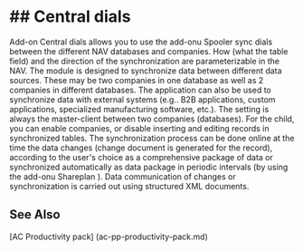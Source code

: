 ﻿---
Title: "Central dials"
Author: Autocont
Ms. custom: on
Ms date: 02/26/2018
reviewer: Ms.
Ms. suite:
Ms. _pltfrm tgt:
Ms. topic: article
MS Sales: dynamics-nav-2018
Ms. translationtype: Human Translation
Ms. sourcegitcommit: 
Ms. openlocfilehash: 
Ms. contentlocale: cs-cz
Ms. lasthandoff: 02/26/2018

---

# ## <a name = "ac-pp-central-database.md" > </a> Central dials

Add-on Central dials allows you to use the add-onu Spooler sync dials between the different NAV databases and companies. How (what the table field) and the direction of the synchronization are parameterizable in the NAV. The module is designed to synchronize data between different data sources. These may be two companies in one database as well as 2 companies in different databases. The application can also be used to synchronize data with external systems (e.g.. B2B applications, custom applications, specialized manufacturing software, etc.). 
The setting is always the master-client between two companies (databases). For the child, you can enable companies, or disable inserting and editing records in synchronized tables. The synchronization process can be done online at the time the data changes (change document is generated for the record), according to the user's choice as a comprehensive package of data or synchronized automatically as data package in periodic intervals (by using the add-onu Shareplan ). Data communication of changes or synchronization is carried out using structured XML documents.

## <a name = "see-also" > </a>See Also  
[AC Productivity pack] (ac-pp-productivity-pack.md)  
